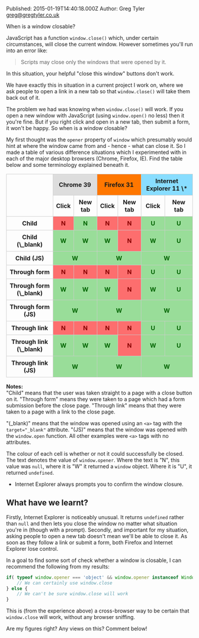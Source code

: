 Published: 2015-01-19T14:40:18.000Z
Author: Greg Tyler <greg@gregtyler.co.uk>

When is a window closable?

JavaScript has a function `window.close()` which, under certain circumstances, will close the current window. However sometimes you'll run into an error like:   

> Scripts may close only the windows that were opened by it.

In this situation, your helpful "close this window" buttons don't work.   

We have exactly this in situation in a current project I work on, where we ask people to open a link in a new tab so that `window.close()` will take them back out of it.   

The problem we had was knowing when `window.close()` will work. If you open a new window with JavaScript (using `window.open()` no less) then it you're fine. But if you right click and open in a new tab, then submit a form, it won't be happy. So when is a window closable?   

My first thought was the `opener` property of `window` which presumably would hint at where the window came from and - hence - what can close it. So I made a table of various difference situations which I experimented with in each of the major desktop browsers (Chrome, Firefox, IE). Find the table below and some terminology explained beneath it.   

<table class="results-table">
<tbody><tr>
<th rowspan="2" style="width:25%"></th>
<th colspan="2" style="background-color:#DDD;">Chrome 39</th>
<th colspan="2" style="background-color:#F70;">Firefox 31</th>
<th colspan="2" style="background-color:#8DF;">Internet Explorer 11 \*</th>
</tr>
<tr>
<th>Click</th>
<th>New tab</th>
<th>Click</th>
<th>New tab</th>
<th>Click</th>
<th>New tab</th>
</tr>
<tr>
<th>Child</th>
<td class="bad">N</td>
<td>N</td>
<td class="bad">N</td>
<td class="bad">N</td>
<td>U</td>
<td>U</td>
</tr>
<tr>
<th>Child (\_blank)</th>
<td>W</td>
<td>W</td>
<td>W</td>
<td class="bad">N</td>
<td>W</td>
<td>U</td>
</tr>
<tr>
<th>Child (JS)</th>
<td colspan="2">W</td>
<td colspan="2">W</td>
<td colspan="2">W</td>
</tr>
<tr>
<th>Through form</th>
<td class="bad">N</td>
<td class="bad">N</td>
<td class="bad">N</td>
<td class="bad">N</td>
<td>U</td>
<td>U</td>
</tr>
<tr>
<th>Through form (\_blank)</th>
<td>W</td>
<td>W</td>
<td>W</td>
<td class="bad">N</td>
<td>W</td>
<td>U</td>
</tr>
<tr>
<th>Through form (JS)</th>
<td colspan="2">W</td>
<td colspan="2">W</td>
<td colspan="2">W</td>
</tr>
<tr>
<th>Through link</th>
<td class="bad">N</td>
<td class="bad">N</td>
<td class="bad">N</td>
<td class="bad">N</td>
<td>U</td>
<td>U</td>
</tr>
<tr>
<th>Through link (\_blank)</th>
<td>W</td>
<td>W</td>
<td>W</td>
<td class="bad">N</td>
<td>W</td>
<td>U</td>
</tr>
<tr>
<th>Through link (JS)</th>
<td colspan="2">W</td>
<td colspan="2">W</td>
<td colspan="2">W</td>
</tr>
</tbody></table>

**Notes:**   
"Child" means that the user was taken straight to a page with a close button on it. "Through form" means they were taken to a page which had a form submission before the close page. "Through link" means that they were taken to a page with a link to the close page.   

"(\_blank)" means that the window was opened using an `<a>` tag with the `target="_blank"` attribute. "(JS)" means that the window was opened with the `window.open` function. All other examples were `<a>` tags with no attributes.   

The colour of each cell is whether or not it could successfully be closed. The text denotes the value of `window.opener`. Where the text is "N", this value was `null`, where it is "W" it returned a `window` object. Where it is "U", it returned `undefined`.   

* Internet Explorer always prompts you to confirm the window closure.   




## What have we learnt?


Firstly, Internet Explorer is noticeably unusual. It returns `undefined` rather than `null` and then lets you close the window no matter what situation you're in (though with a prompt). Secondly, and important for my situation, asking people to open a new tab doesn't mean we'll be able to close it. As soon as they follow a link or submit a form, both Firefox and Internet Explorer lose control.   

In a goal to find some sort of check whether a window is closable, I can recommend the following from my results:   

```js
if( typeof window.opener === 'object' && window.opener instanceof Window ) {    // We can certainly use window.close} else {    // We can't be sure window.close will work}
```

This is (from the experience above) a cross-browser way to be certain that `window.close` will work, without any browser sniffing.   


Are my figures right? Any views on this? Comment below!

<style type="text/css">.results-table {
width:100%;
border-collapse:collapse;
table-layout:fixed;
}
.results-table th, .results-table td {
padding:.5em;
border:1px solid #CCC;
text-align:center;
}
.results-table td {
background-color: #9D9;
color: darkgreen;
font-weight: bold;
}
.results-table td.bad {
background-color: #FD6E6E;
color: darkred;
}</style>
